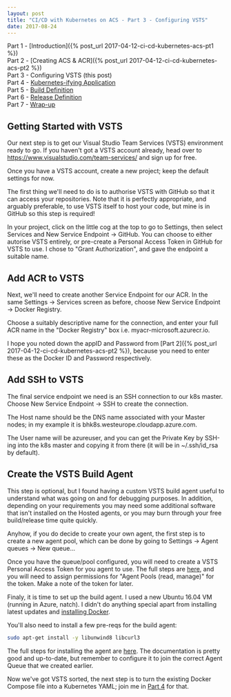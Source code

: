 ```yaml
---
layout: post
title: "CI/CD with Kubernetes on ACS - Part 3 - Configuring VSTS"
date: 2017-08-24
---
```


Part 1 - [Introduction]({% post_url 2017-04-12-ci-cd-kubernetes-acs-pt1 %})  
Part 2 - [Creating ACS & ACR]({% post_url 2017-04-12-ci-cd-kubernetes-acs-pt2 %})  
Part 3 - Configuring VSTS (this post)  
Part 4 - [Kubernetes-ifying Application]()  
Part 5 - [Build Definition]()  
Part 6 - [Release Definition]()  
Part 7 - [Wrap-up]()  


## Getting Started with VSTS
Our next step is to get our Visual Studio Team Services (VSTS) environment ready to go. If you haven't got a VSTS account already, head over to https://www.visualstudio.com/team-services/ and sign up for free.

Once you have a VSTS account, create a new project; keep the default settings for now.

The first thing we'll need to do is to authorise VSTS with GitHub so that it can access your repositories. Note that it is perfectly appropriate, and arguably preferable, to use VSTS itself to host your code, but mine is in GitHub so this step is required!

In your project, click on the little cog at the top to go to Settings, then select Services and New Service Endpoint -> GitHub. You can choose to either autorise VSTS entirely, or pre-create a Personal Access Token in GitHub for VSTS to use. I chose to "Grant Authorization", and gave the endpoint a suitable name.


## Add ACR to VSTS
Next, we'll need to create another Service Endpoint for our ACR. In the same Settings -> Services screen as before, choose New Service Endpoint -> Docker Registry.

Choose a suitably descriptive name for the connection, and enter your full ACR name in the "Docker Registry" box i.e. myacr-microsoft.azurecr.io.

I hope you noted down the appID and Password from [Part 2]({% post_url 2017-04-12-ci-cd-kubernetes-acs-pt2 %}), because you need to enter these as the Docker ID and Password respectively.


## Add SSH to VSTS
The final service endpoint we need is an SSH connection to our k8s master. Choose New Service Endpoint -> SSH to create the connection.

The Host name should be the DNS name associated with your Master nodes; in my example it is bhk8s.westeurope.cloudapp.azure.com.

The User name will be azureuser, and you can get the Private Key by SSH-ing into the k8s master and copying it from there (it will be in ~/.ssh/id_rsa by default).


## Create the VSTS Build Agent
This step is optional, but I found having a custom VSTS build agent useful to understand what was going on and for debugging purposes. In addition, depending on your requirements you may need some additional software that isn't installed on the Hosted agents, or you may burn through your free build/release time quite quickly.

Anyhow, if you do decide to create your own agent, the first step is to create a new agent pool, which can be done by going to Settings -> Agent queues -> New queue...

Once you have the queue/pool configured, you will need to create a VSTS Personal Access Token for you agent to use. The full steps are [here](https://www.visualstudio.com/en-us/docs/setup-admin/team-services/use-personal-access-tokens-to-authenticate), and you will need to assign permissions for "Agent Pools (read, manage)" for the token. Make a note of the token for later.

Finaly, it is time to set up the build agent. I used a new Ubuntu 16.04 VM (running in Azure, natch). I didn't do anything special apart from installing latest updates and [installing Docker](https://docs.docker.com/engine/installation/linux/docker-ce/ubuntu/#install-docker-ce).

You'll also need to install a few pre-reqs for the build agent:

```bash
sudo apt-get install -y libunwind8 libcurl3
```

The full steps for installing the agent are [here](https://www.visualstudio.com/en-us/docs/build/actions/agents/v2-linux). The documentation is pretty good and up-to-date, but remember to configure it to join the correct Agent Queue that we created earlier.

Now we've got VSTS sorted, the next step is to turn the existing Docker Compose file into a Kubernetes YAML; join me in [Part 4]() for that.